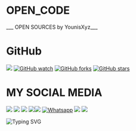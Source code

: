 # OPEN_CODE
___ OPEN SOURCES by YounisXyz___</br>
# GitHub 
<a href="https://github.com/YounisXyz"><img src="https://img.shields.io/github/followers/YounisXyz?label=followers&style=social"/></a>
[![GitHub watch](https://img.shields.io/github/watchers/YounisXyz/OPEN_CODE.svg?style=social&label=Watch)](https://GitHub.com/YounisXyz/OPEN_CODE/watchers/)
[![GitHub forks](https://img.shields.io/github/forks/YounisXyz/OPEN_CODE.svg?style=social&label=Fork)](https://GitHub.com/YounisXyz/OPEN_CODE/network/)
[![GitHub stars](https://img.shields.io/github/stars/YounisXyz/OPEN_CODE.svg?style=social&label=Star)](https://GitHub.com/YounisXyz/OPEN_CODE/stargazers/)
# MY SOCIAL MEDIA 
[![](https://img.shields.io/badge/Github-black?logo=Github&logoColor=black&labelColor=white)](https://github.com/YounisXyz) [![](https://img.shields.io/badge/Twitter-blue?logo=Twitter&logoColor=White&labelColor=white)](https://mobile.twitter.com/YounisXyz)
[![](https://img.shields.io/badge/Facebook-blue?logo=Facebook&logoColor=blue&labelColor=white)](https://www.facebook.com/xyzhackers)
[![](https://img.shields.io/badge/Messenger-red?logo=Messenger&logoColor=red&labelColor=black)](https://m.me/xyzhackers)[![](https://img.shields.io/badge/Instagram-red?logo=Instagram&logoColor=red&labelColor=white)](https://www.instagram.com/younisxyz) 
[![Whatsapp](https://img.shields.io/badge/Whatsapp-Younis.Xyz-deepgreen?style=flat-square&logo=whatsapp)](https://wa.me/+923404708884)
[![](https://img.shields.io/badge/YouTube-black?logo=YouTube&logoColor=black&labelColor=white)](https://www.youtube.com/@YounisXyz)
[![](https://img.shields.io/badge/YouTube-red?logo=YouTube&logoColor=red&labelColor=white)](https://youtube.com/@MRTRICKERXYZ)

![Typing SVG](https://readme-typing-svg.herokuapp.com?lines=Dont+Forget+To+Follow+Me+On+GitHub!+)
